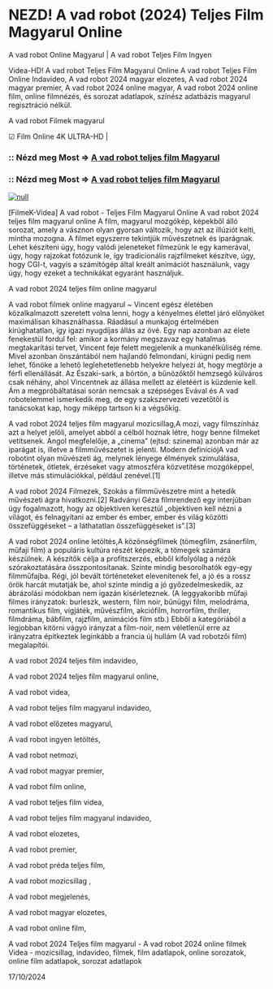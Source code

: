 # NEZD! A vad robot (2024) Teljes Film Magyarul Online

A vad robot Online Magyarul | A vad robot Teljes Film Ingyen

Videa-HD! A vad robot Teljes Film Magyarul Online A vad robot Teljes Film Online Indavideo, A vad robot 2024 magyar elozetes, A vad robot 2024 magyar premier, A vad robot 2024 online magyar, A vad robot 2024 online film, online filmnézés, és sorozat adatlapok, színész adatbázis magyarul regisztráció nélkül.

A vad robot Filmek magyarul

☑ Film Online 4K ULTRA-HD |

### :: Nézd meg Most => [A vad robot teljes film Magyarul](https://t.co/6Ima5AX9Tc)

### :: Nézd meg Most => [A vad robot teljes film Magyarul](https://t.co/6Ima5AX9Tc)

[![null](https://static.wixstatic.com/media/855a25_043b5abeb4ae4d35ac003198e7fe56ed~mv2.gif)](https://t.co/6Ima5AX9Tc)

[FilmeK-Videa] A vad robot - Teljes Film Magyarul Online A vad robot 2024 teljes film magyarul online A film, magyarul mozgókép, képekből álló sorozat, amely a vásznon olyan gyorsan változik, hogy azt az illúziót kelti, mintha mozogna. A filmet egyszerre tekintjük művészetnek és iparágnak. Lehet készíteni úgy, hogy valódi jeleneteket filmezünk le egy kamerával, úgy, hogy rajzokat fotózunk le, így tradicionális rajzfilmeket készítve, úgy, hogy CGI-t, vagyis a számítógép által kreált animációt használunk, vagy úgy, hogy ezeket a technikákat egyaránt használjuk.

A vad robot 2024 teljes film online magyarul

A vad robot filmek online magyarul ~ Vincent egész életében közalkalmazott szeretett volna lenni, hogy a kényelmes élettel járó előnyöket maximálisan kihasználhassa. Ráadásul a munkajog értelmében kirúghatatlan, így igazi nyugdíjas állás az övé. Egy nap azonban az élete fenekestül fordul fel: amikor a kormány megszavaz egy hatalmas megtakarítási tervet, Vincent feje felett megjelenik a munkanélküliség réme. Mivel azonban önszántából nem hajlandó felmondani, kirúgni pedig nem lehet, főnöke a lehető leglehetetlenebb helyekre helyezi át, hogy megtörje a férfi ellenállását. Az Északi-sark, a börtön, a bűnözőktől hemzsegő külváros csak néhány, ahol Vincentnek az állása mellett az életéért is küzdenie kell. Ám a megpróbáltatásai során nemcsak a szépséges Evával és A vad robotelemmel ismerkedik meg, de egy szakszervezeti vezetőtől is tanácsokat kap, hogy miképp tartson ki a végsőkig.

A vad robot 2024 teljes film magyarul mozicsillag,A mozi, vagy filmszínház azt a helyet jelöli, amelyet abból a célból hoznak létre, hogy benne filmeket vetítsenek. Angol megfelelője, a „cinema” (ejtsd: szinema) azonban már az iparágat is, illetve a filmművészetet is jelenti. Modern definíciójA vad robotint olyan művészeti ág, melynek lényege élmények szimulálása, történetek, ötletek, érzéseket vagy atmoszféra közvetítése mozgóképpel, illetve más stimulációkkal, például zenével.[1]

A vad robot 2024 Filmezek, Szokás a filmművészetre mint a hetedik művészeti ágra hivatkozni.[2] Radványi Géza filmrendező egy interjúban úgy fogalmazott, hogy az objektíven keresztül „objektíven kell nézni a világot, és felnagyítani az ember és ember, ember és világ közötti összefüggéseket – a láthatatlan összefüggéseket is”.[3]

A vad robot 2024 online letöltés,A közönségfilmek (tömegfilm, zsánerfilm, műfaji film) a populáris kultúra részét képezik, a tömegek számára készülnek. A készítők célja a profitszerzés, ebből kifolyólag a nézők szórakoztatására összpontosítanak. Szinte mindig besorolhatók egy-egy filmműfajba. Régi, jól bevált történeteket elevenítenek fel, a jó és a rossz örök harcát mutatják be, ahol szinte mindig a jó győzedelmeskedik, az ábrázolási módokban nem igazán kísérleteznek. (A leggyakoribb műfaji filmes irányzatok: burleszk, western, film noir, bűnügyi film, melodráma, romantikus film, vígjáték, művészfilm, akciófilm, horrorfilm, thriller, filmdráma, bábfilm, rajzfilm, animációs film stb.) Ebből a kategóriából a legjobban kitörni vágyó irányzat a film-noir, nem véletlenül erre az irányzatra építkeztek leginkább a francia új hullám (A vad robotzői film) megalapítói.

A vad robot 2024 teljes film indavideo,

A vad robot 2024 teljes film magyarul online,

A vad robot videa,

A vad robot teljes film magyarul indavideo,

A vad robot előzetes magyarul,

A vad robot ingyen letöltés,

A vad robot netmozi,

A vad robot magyar premier,

A vad robot film online,

A vad robot teljes film videa,

A vad robot teljes film magyarul indavideo,

A vad robot elozetes,

A vad robot premier,

A vad robot préda teljes film,

A vad robot mozicsillag ,

A vad robot megjelenés,

A vad robot magyar elozetes,

A vad robot online film,

A vad robot 2024 Teljes film magyarul - A vad robot 2024 online filmek Videa - mozicsillag, indavideo, filmek, film adatlapok, online sorozatok, online film adatlapok, sorozat adatlapok

17/10/2024
